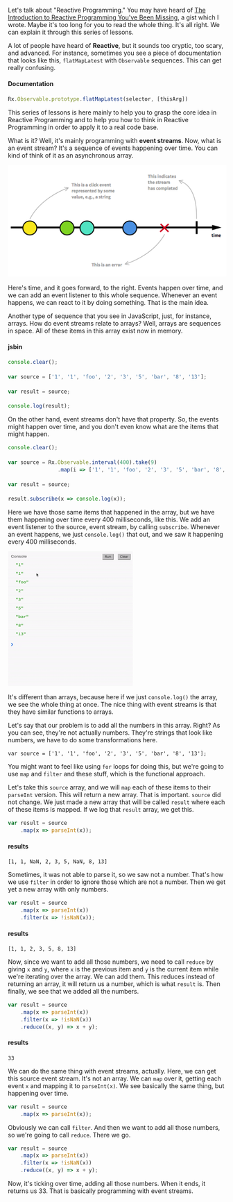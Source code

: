 Let's talk about "Reactive Programming." You may have heard of [The Introduction to Reactive Programming You've Been Missing](https://gist.github.com/staltz/868e7e9bc2a7b8c1f754), a gist which I wrote. Maybe it's too long for you to read the whole thing. It's all right. We can explain it through this series of lessons.

A lot of people have heard of **Reactive**, but it sounds too cryptic, too scary, and advanced. For instance, sometimes you see a piece of documentation that looks like this, `flatMapLatest` with `Observable` sequences. This can get really confusing.

#### Documentation
```javascript
Rx.Observable.prototype.flatMapLatest(selector, [thisArg])
```

This series of lessons is here mainly to help you to grasp the core idea in Reactive Programming and to help you how to think in Reactive Programming in order to apply it to a real code base.

What is it? Well, it's mainly programming with **event streams**. Now, what is an event stream? It's a sequence of events happening over time. You can kind of think of it as an asynchronous array.

![Event Stream Diagram](../images/rxjs-understand-reactive-programming-using-rxjs-event-stream.png)

Here's time, and it goes forward, to the right. Events happen over time, and we can add an event listener to this whole sequence. Whenever an event happens, we can react to it by doing something. That is the main idea.

Another type of sequence that you see in JavaScript, just, for instance, arrays. How do event streams relate to arrays? Well, arrays are sequences in space. All of these items in this array exist now in memory.

#### jsbin
```javascript
console.clear();

var source = ['1', '1', 'foo', '2', '3', '5', 'bar', '8', '13'];

var result = source;

console.log(result);
```

On the other hand, event streams don't have that property. So, the events might happen over time, and you don't even know what are the items that might happen.

```javascript
console.clear();

var source = Rx.Observable.interval(400).take(9)
				.map(i => ['1', '1', 'foo', '2', '3', '5', 'bar', '8', '13'][i]);

var result = source;

result.subscribe(x => console.log(x));
```

Here we have those same items that happened in the array, but we have them happening over time every 400 milliseconds, like this. We add an event listener to the source, event stream, by calling `subscribe`. Whenever an event happens, we just `console.log()` that out, and we saw it happening every 400 milliseconds.

![Console Logs](../images/rxjs-understand-reactive-programming-using-rxjs-console-logs.png)

It's different than arrays, because here if we just `console.log()` the array, we see the whole thing at once. The nice thing with event streams is that they have similar functions to arrays.

Let's say that our problem is to add all the numbers in this array. Right? As you can see, they're not actually numbers. They're strings that look like numbers, we have to do some transformations here. 

```
var source = ['1', '1', 'foo', '2', '3', '5', 'bar', '8', '13'];
```

You might want to feel like using `for` loops for doing this, but we're going to use `map` and `filter` and these stuff, which is the functional approach.

Let's take this `source` array, and we will `map` each of these items to their `parseInt` version. This will return a new array. That is important. `source` did not change. We just made a new array that will be called `result` where each of these items is mapped. If we log that `result` array, we get this.

```javascript
var result = source
	.map(x => parseInt(x));
```

#### results
```
[1, 1, NaN, 2, 3, 5, NaN, 8, 13]
```

Sometimes, it was not able to parse it, so we saw not a number. That's how we use `filter` in order to ignore those which are not a number. Then we get yet a new array with only numbers.

```javascript
var result = source
	.map(x => parseInt(x))	
	.filter(x => !isNaN(x));
```

#### results
```
[1, 1, 2, 3, 5, 8, 13]
```

Now, since we want to add all those numbers, we need to call `reduce` by giving `x` and `y`, where `x` is the previous item and `y` is the current item while we're iterating over the array. We can add them. This reduces instead of returning an array, it will return us a number, which is what `result` is. Then finally, we see that we added all the numbers.

```javascript
var result = source
	.map(x => parseInt(x))	
	.filter(x => !isNaN(x))
	.reduce((x, y) => x + y);
```

#### results
```
33
```

We can do the same thing with event streams, actually. Here, we can get this source event stream. It's not an array. We can `map` over it, getting each event `x` and mapping it to `parseInt(x)`. We see basically the same thing, but happening over time.

```javascript
var result = source 
	.map(x => parseInt(x));
```

Obviously we can call `filter`. And then we want to add all those numbers, so we're going to call `reduce`. There we go.

```javascript
var result = source 
	.map(x => parseInt(x))
	.filter(x => !isNaN(x))
	.reduce((x, y) => x + y);
```	

Now, it's ticking over time, adding all those numbers. When it ends, it returns us 33. That is basically programming with event streams.